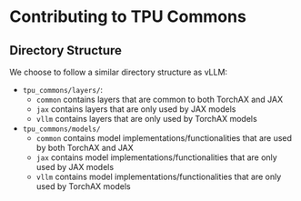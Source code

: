 # Contributing to TPU Commons

## Directory Structure
We choose to follow a similar directory structure as vLLM:
* `tpu_commons/layers/`:
  * `common` contains layers that are common to both TorchAX and JAX
  * `jax` contains layers that are only used by JAX models
  * `vllm` contains layers that are only used by TorchAX models
* `tpu_commons/models/`
  * `common` contains model implementations/functionalities that are used by both TorchAX and JAX
  * `jax` contains model implementations/functionalities that are only used by JAX models
  * `vllm` contains model implementations/functionalities that are only used by TorchAX models
